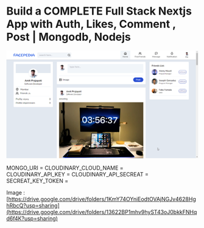 # Build a COMPLETE  Full Stack Nextjs App with Auth, Likes, Comment , Post | Mongodb, Nodejs

![Alt text](Facepedia.png?raw=true "Title")

MONGO_URI = 
CLOUDINARY_CLOUD_NAME =  
CLOUDINARY_API_KEY = 
CLOUDINARY_API_SECREAT = 
SECREAT_KEY_TOKEN = 

Image : [https://drive.google.com/drive/folders/1KmY74OYniEodtOVAjNGJv4628HghRbcQ?usp=sharing](https://drive.google.com/drive/folders/13622BP1mhv9hyST43oJ0bkkFNHqd6f4K?usp=sharing)
